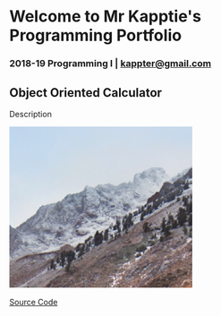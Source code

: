 # Welcome to Mr Kapptie's Programming Portfolio
### 2018-19 Programming I | kappter@gmail.com

## Object Oriented Calculator
Description

![Calculator](https://github.com/kappter/2019ProgrammingPortfolioA4/blob/master/Calc/Calculator01.png?raw=true)

[Source Code](https://github.com/kappter/2019ProgrammingPortfolioA4/blob/master/Calc/Calc.zip) 
